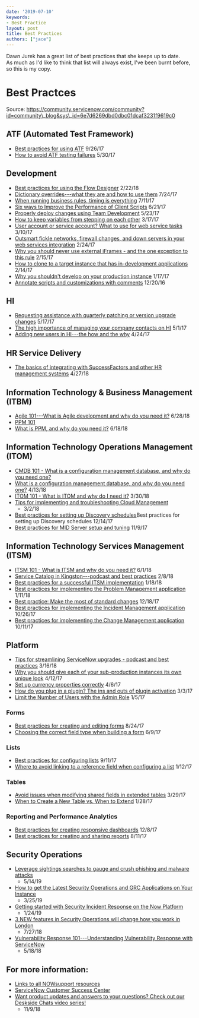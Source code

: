 ```yaml
---
date: '2019-07-10'
keywords:
- Best Practice
layout: post
title: Best Practices
authors: ["jace"]
---
```


Dawn Jurek has a great list of best practices that she keeps up to
date.\
As much as I'd like to think that list will always exist, I've been
burnt before, so this is my copy.

# Best Practces

Source:
https://community.servicenow.com/community?id=community\_blog&sys\_id=6e7d6269dbd0dbc01dcaf3231f9619c0

## ATF (Automated Test Framework)

-   [Best practices for using
    ATF](https://community?id=community_blog&sys_id=1a4e66addbd0dbc01dcaf3231f96192f)
    9/26/17
-   [How to avoid ATF testing
    failures](https://community.servicenow.com/community?id=community_blog&sys_id=84dc2665dbd0dbc01dcaf3231f96190f)
    5/30/17

## Development

-   [Best practices for using the Flow
    Designer](https://community.servicenow.com/community?id=community_blog&sys_id=09becbf3db589b403882fb651f961986)
    2/22/18
-   [Dictionary overrides---what they are and how to use
    them](https://community.servicenow.com/community?id=community_blog&sys_id=582de2e5dbd0dbc01dcaf3231f961988)
    7/24/17
-   [When running business rules, timing is
    everything](https://community.servicenow.com/community?id=community_blog&sys_id=342e266ddbd0dbc01dcaf3231f961971)
    7/11/17
-   [Six ways to Improve the Performance of Client
    Scripts](https://community.servicenow.com/community?id=community_blog&sys_id=47bc6e25dbd0dbc01dcaf3231f961967)
    6/21/17
-   [Properly deploy changes using Team
    Development](https://community.servicenow.com/community?id=community_blog&sys_id=c79dae69dbd0dbc01dcaf3231f96192a)
    5/23/17
-   [How to keep variables from stepping on each
    other](https://community.servicenow.com/community?id=community_blog&sys_id=ddecea65dbd0dbc01dcaf3231f9619f0)
    3/17/17
-   [User account or service account? What to use for web service
    tasks](https://community.servicenow.com/community?id=community_blog&sys_id=b4fca2a5dbd0dbc01dcaf3231f961900)
    3/10/17
-   [Outsmart fickle networks, firewall changes, and down servers in
    your web services
    integration](https://community.servicenow.com/community?id=community_blog&sys_id=51aca225dbd0dbc01dcaf3231f9619f8)
    2/24/17
-   [Why you should never use external iFrames - and the one exception
    to this
    rule](https://community.servicenow.com/community?id=community_blog&sys_id=675d2a29dbd0dbc01dcaf3231f961910)
    2/15/17
-   [How to clone to a target instance that has in-development
    applications](https://community.servicenow.com/community?id=community_blog&sys_id=4a1e226ddbd0dbc01dcaf3231f9619dd)
    2/14/17
-   [Why you shouldn't develop on your production
    instance](https://community.servicenow.com/community?id=community_blog&sys_id=c64e26addbd0dbc01dcaf3231f9619da)
    1/17/17
-   [Annotate scripts and customizations with
    comments](https://community.servicenow.com/community?id=community_blog&sys_id=6f4da229dbd0dbc01dcaf3231f9619a8)
    12/20/16

## HI

-   [Requesting assistance with quarterly patching or version upgrade
    changes](https://community.servicenow.com/community?id=community_blog&sys_id=cb5eeaaddbd0dbc01dcaf3231f96198f)
    5/17/17
-   [The high importance of managing your company contacts on
    HI](https://community.servicenow.com/community?id=community_blog&sys_id=c07ceea1dbd0dbc01dcaf3231f9619b4)
    5/1/17
-   [Adding new users in HI---the how and the
    why](https://community.servicenow.com/community?id=community_blog&sys_id=aa2da6e5dbd0dbc01dcaf3231f961912)
    4/24/17

## HR Service Delivery

-   [The basics of integrating with SuccessFactors and other HR
    management
    systems](https://community.servicenow.com/community?id=community_blog&sys_id=2cf37273db2d5b40852c7a9e0f961920)
    4/27/18

## Information Technology & Business Management (ITBM)

-   [Agile 101---What is Agile development and why do you need
    it?](https://community.servicenow.com/community?id=community_blog&sys_id=e300ac23dbf69bc09d612926ca961977)
    6/28/18
-   [PPM
    101](https://community.servicenow.com/community?id=community_blog&sys_id=16ec5613dba21340e0e80b55ca961910)
-   [What is PPM, and why do you need
    it?](https://community.servicenow.com/community?id=community_blog&sys_id=16ec5613dba21340e0e80b55ca961910)
    6/18/18

## Information Technology Operations Management (ITOM)

-   [CMDB 101 - What is a configuration management database, and why do
    you need
    one?](https://community.servicenow.com/community?id=community_blog&sys_id=e913125fdbd9d7404837f3231f9619de)
-   [What is a configuration management database, and why do you need
    one?](https://community.servicenow.com/community?id=community_blog&sys_id=e913125fdbd9d7404837f3231f9619de)
    4/13/18
-   [ITOM 101 - What is ITOM and why do I need
    it?](https://community.servicenow.com/community?id=community_blog&sys_id=6ab2a303db0d9bc4852c7a9e0f96194b)
    3/30/18
-   [Tips for implementing and troubleshooting Cloud
    Management](https://community.servicenow.com/community?id=community_blog&sys_id=224bdde9dbacdf00b61ff3231f9619ef)
    -   3/2/18
-   [Best practices for setting up Discovery
    schedules](https://community?id=community_blog&sys_id=e41daea5dbd0dbc01dcaf3231f96197b)Best
    practices for setting up Discovery schedules 12/14/17
-   [Best practices for MID Server setup and
    tuning](https://community?id=community_blog&sys_id=9d1deea5dbd0dbc01dcaf3231f961939)
    11/9/17

## Information Technology Services Management (ITSM)

-   [ITSM 101 - What is ITSM and why do you need
    it?](https://community.servicenow.com/community?id=community_blog&sys_id=0dd93b5bdb5edfc02d1efb651f961927)
    6/1/18
-   [Service Catalog in Kingston---podcast and best
    practices](https://community?id=community_blog&sys_id=0e8da669dbd0dbc01dcaf3231f961981)
    2/8/18
-   [Best practices for a successful ITSM
    implementation](https://community?id=community_blog&sys_id=f71da2e5dbd0dbc01dcaf3231f9619a4)
    1/18/18
-   [Best practices for implementing the Problem Management
    application](https://community?id=community_blog&sys_id=dfdc6a65dbd0dbc01dcaf3231f96196b)
    1/11/18
-   [Best practice: Make the most of standard
    changes](https://community?id=community_blog&sys_id=c1ecea65dbd0dbc01dcaf3231f9619a3)
    12/18/17
-   [Best practices for implementing the Incident Management
    application](https://community?id=community_blog&sys_id=452e266ddbd0dbc01dcaf3231f9619f1)
    10/26/17
-   [Best practices for implementing the Change Management
    application](https://community?id=community_blog&sys_id=e4edeae9dbd0dbc01dcaf3231f961962)
    10/11/17

## Platform

-   [Tips for streamlining ServiceNow upgrades - podcast and best
    practices](https://community.servicenow.com/community?id=community_blog&sys_id=cc7ebd56db385f402e247a9e0f961945)
    3/16/18
-   [Why you should give each of your sub-production instances its own
    unique
    look](https://community?id=community_blog&sys_id=a5ec2e65dbd0dbc01dcaf3231f9619ac)
    4/12/17
-   [Set up currency properties
    correctly](https://community?id=community_blog&sys_id=f1bcea25dbd0dbc01dcaf3231f96193b)
    4/6/17
-   [How do you plug in a plugin? The ins and outs of plugin
    activation](https://community?id=community_blog&sys_id=8f2e2a6ddbd0dbc01dcaf3231f9619e0)
    3/3/17
-   [Limit the Number of Users with the Admin
    Role](https://community?id=community_blog&sys_id=730e6e2ddbd0dbc01dcaf3231f961927)
    1/5/17

### Forms

-   [Best practices for creating and editing
    forms](https://community?id=community_blog&sys_id=6b9dae69dbd0dbc01dcaf3231f9619ec)
    8/24/17
-   [Choosing the correct field type when building a
    form](https://community?id=community_blog&sys_id=571da2e5dbd0dbc01dcaf3231f961915)
    6/9/17

### Lists

-   [Best practices for configuring
    lists](https://community?id=community_blog&sys_id=0e0eaa2ddbd0dbc01dcaf3231f9619ff)
    9/11/17
-   [Where to avoid linking to a reference field when configuring a
    list](https://community?id=community_blog&sys_id=1b3d2ee5dbd0dbc01dcaf3231f961933)
    1/12/17

### Tables

-   [Avoid issues when modifying shared fields in extended
    tables](https://community?id=community_blog&sys_id=00fd622ddbd0dbc01dcaf3231f961974)
    3/29/17
-   [When to Create a New Table vs. When to
    Extend](https://community?id=community_blog&sys_id=077da269dbd0dbc01dcaf3231f961966)
    1/28/17

### Reporting and Performance Analytics

-   [Best practices for creating responsive
    dashboards](https://community?id=community_blog&sys_id=ab8caae1dbd0dbc01dcaf3231f961913)
    12/8/17
-   [Best practices for creating and sharing
    reports](https://community?id=community_blog&sys_id=018d2669dbd0dbc01dcaf3231f9619aa)
    8/11/17

## Security Operations

-   [Leverage sightings searches to gauge and crush phishing and malware
    attacks](https://community.servicenow.com/community?id=community_blog&sys_id=f8b5b4efdb48f3804819fb2439961900)
    -   5/14/19
-   [How to get the Latest Security Operations and GRC Applications on
    Your
    Instance](https://community.servicenow.com/community?id=community_blog&sys_id=fa6eff4ddb58b3841cd8a345ca961918)
    -   3/25/19
-   [Getting started with Security Incident Response on the Now
    Platform](https://community.servicenow.com/community?id=community_blog&sys_id=0478e869db03a3409a64e15b8a9619d7)
    -   1/24/19
-   [3 NEW features in Security Operations will change how you work in
    London](https://community.servicenow.com/community?id=community_blog&sys_id=da5c0491dba3d3049d612926ca9619a4)
    -   7/27/18
-   [Vulnerability Response 101---Understanding Vulnerability Response
    with
    ServiceNow](https://community.servicenow.com/community?id=community_blog&sys_id=34650042dbc693c0b61ff3231f961902)
    -   5/18/18

## For more information:

-   [Links to all NOWsupport
    resources](https://community.servicenow.com/community?id=community_blog&sys_id=1e7c5592db8e53047b337a9e0f96193e)
-   [ServiceNow Customer Success
    Center](https://www.servicenow.com/success.html)
-   [Want product updates and answers to your questions? Check out our
    Deskside Chats video
    series!](https://community.servicenow.com/community?id=community_blog&sys_id=c6e2eb55dbe92300656a5583ca96199e)
    -   11/9/18
